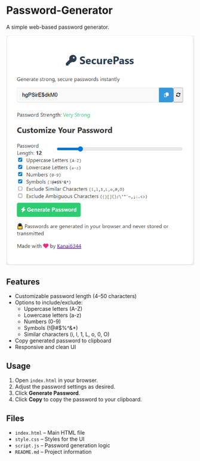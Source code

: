 # Password-Generator

A simple web-based password generator.

![password-generator png](pass1.png)


## Features

- Customizable password length (4–50 characters)
- Options to include/exclude:
  - Uppercase letters (A-Z)
  - Lowercase letters (a-z)
  - Numbers (0-9)
  - Symbols (!@#$%^&*)
  - Similar characters (i, l, 1, L, o, 0, O)
- Copy generated password to clipboard
- Responsive and clean UI

## Usage

1. Open `index.html` in your browser.
2. Adjust the password settings as desired.
3. Click **Generate Password**.
4. Click **Copy** to copy the password to your clipboard.

## Files

- `index.html` – Main HTML file
- `style.css` – Styles for the UI
- `script.js` – Password generation logic
- `README.md` – Project information
